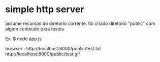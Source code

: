 # simple http server

assume recursos do diretorio corrente.
foi criado diretorio "public" com algum conteúdo para testes

Ex:
$ node app.js

browser :
http://localhost:8000/public/test.txt
http://localhost:8000/public/test.gif
